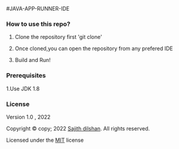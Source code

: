 #JAVA-APP-RUNNER-IDE

### How to use this repo?

1. Clone the repository first  'git clone'



2. Once cloned,you can open the repository from any prefered IDE

3. Build and Run!


### Prerequisites
1.Use JDK 1.8





### License

Version 1.0 , 2022

Copyright © copy; 2022 [Sajith dilshan](https://www.linkedin.com/in/sajith-dilshan/). All rights reserved.

Licensed under the [MIT](LICENSE.txt) license